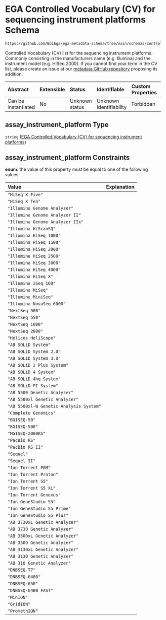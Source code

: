 # EGA Controlled Vocabulary (CV) for sequencing instrument platforms Schema

```txt
https://github.com/EbiEga/ega-metadata-schema/tree/main/schemas/controlled_vocabulary_schemas/EGA.cv.instrument_platforms_sequencing.json#/definitions/assay_technology_descriptor/oneOf/1/properties/assay_instrument_platform
```

Controlled Vocabulary (CV) list for the sequencing instrument platforms. Commonly consisting in the manufacturers name (e.g. Illumina) and the instrument model (e.g. HiSeq 2000). If you cannot find your term in the CV list, please create an issue at our [metadata GitHub repository](https://github.com/EbiEga/ega-metadata-schema) proposing its addition.

| Abstract            | Extensible | Status         | Identifiable            | Custom Properties | Additional Properties | Access Restrictions | Defined In                                                                                |
| :------------------ | :--------- | :------------- | :---------------------- | :---------------- | :-------------------- | :------------------ | :---------------------------------------------------------------------------------------- |
| Can be instantiated | No         | Unknown status | Unknown identifiability | Forbidden         | Allowed               | none                | [EGA.common-definitions.json*](../out/EGA.common-definitions.json "open original schema") |

## assay_instrument_platform Type

`string` ([EGA Controlled Vocabulary (CV) for sequencing instrument platforms](ega-12-definitions-assay-technology-oneof-asserting-sequencer-technology-controlled-vocabulary-cv-properties-ega-controlled-vocabulary-cv-for-sequencing-instrument-platforms.md))

## assay_instrument_platform Constraints

**enum**: the value of this property must be equal to one of the following values:

| Value                                   | Explanation |
| :-------------------------------------- | :---------- |
| `"HiSeq X Five"`                        |             |
| `"HiSeq X Ten"`                         |             |
| `"Illumina Genome Analyzer"`            |             |
| `"Illumina Genome Analyzer II"`         |             |
| `"Illumina Genome Analyzer IIx"`        |             |
| `"Illumina HiScanSQ"`                   |             |
| `"Illumina HiSeq 1000"`                 |             |
| `"Illumina HiSeq 1500"`                 |             |
| `"Illumina HiSeq 2000"`                 |             |
| `"Illumina HiSeq 2500"`                 |             |
| `"Illumina HiSeq 3000"`                 |             |
| `"Illumina HiSeq 4000"`                 |             |
| `"Illumina HiSeq X"`                    |             |
| `"Illumina iSeq 100"`                   |             |
| `"Illumina MiSeq"`                      |             |
| `"Illumina MiniSeq"`                    |             |
| `"Illumina NovaSeq 6000"`               |             |
| `"NextSeq 500"`                         |             |
| `"NextSeq 550"`                         |             |
| `"NextSeq 1000"`                        |             |
| `"NextSeq 2000"`                        |             |
| `"Helicos HeliScope"`                   |             |
| `"AB SOLiD System"`                     |             |
| `"AB SOLiD System 2.0"`                 |             |
| `"AB SOLiD System 3.0"`                 |             |
| `"AB SOLiD 3 Plus System"`              |             |
| `"AB SOLiD 4 System"`                   |             |
| `"AB SOLiD 4hq System"`                 |             |
| `"AB SOLiD PI System"`                  |             |
| `"AB 5500 Genetic Analyzer"`            |             |
| `"AB 5500xl Genetic Analyzer"`          |             |
| `"AB 5500xl-W Genetic Analysis System"` |             |
| `"Complete Genomics"`                   |             |
| `"BGISEQ-50"`                           |             |
| `"BGISEQ-500"`                          |             |
| `"MGISEQ-2000RS"`                       |             |
| `"PacBio RS"`                           |             |
| `"PacBio RS II"`                        |             |
| `"Sequel"`                              |             |
| `"Sequel II"`                           |             |
| `"Ion Torrent PGM"`                     |             |
| `"Ion Torrent Proton"`                  |             |
| `"Ion Torrent S5"`                      |             |
| `"Ion Torrent S5 XL"`                   |             |
| `"Ion Torrent Genexus"`                 |             |
| `"Ion GeneStudio S5"`                   |             |
| `"Ion GeneStudio S5 Prime"`             |             |
| `"Ion GeneStudio S5 Plus"`              |             |
| `"AB 3730xL Genetic Analyzer"`          |             |
| `"AB 3730 Genetic Analyzer"`            |             |
| `"AB 3500xL Genetic Analyzer"`          |             |
| `"AB 3500 Genetic Analyzer"`            |             |
| `"AB 3130xL Genetic Analyzer"`          |             |
| `"AB 3130 Genetic Analyzer"`            |             |
| `"AB 310 Genetic Analyzer"`             |             |
| `"DNBSEQ-T7"`                           |             |
| `"DNBSEQ-G400"`                         |             |
| `"DNBSEQ-G50"`                          |             |
| `"DNBSEQ-G400 FAST"`                    |             |
| `"MinION"`                              |             |
| `"GridION"`                             |             |
| `"PromethION"`                          |             |
